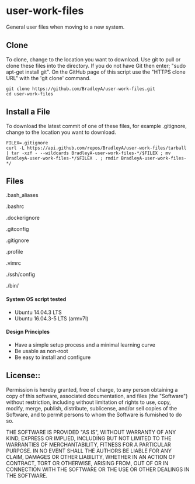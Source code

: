 # user-work-files
General user files when moving to a new system.

## Clone

To clone, change to the location you want to download. Use git to pull or clone these files into the directory. If you do not have Git then enter; "sudo apt-get install git". On the GitHub page of this script use the "HTTPS clone URL" with the 'git clone' command.

    git clone https://github.com/BradleyA/user-work-files.git
    cd user-work-files

## Install a File

To download the latest commit of one of these files, for example .gitignore, change to the location you want to download.

    FILEX=.gitignore
    curl -L https://api.github.com/repos/BradleyA/user-work-files/tarball | tar -xzf - --wildcards BradleyA-user-work-files-*/$FILEX ; mv BradleyA-user-work-files-*/$FILEX . ; rmdir BradleyA-user-work-files-*/

## Files

.bash_aliases

.bashrc

.dockerignore

.gitconfig

.gitignore

.profile

.vimrc

./ssh/config

./bin/

#### System OS script tested
 * Ubuntu 14.04.3   LTS
 * Ubuntu 16.04.3-5 LTS (armv7l)

#### Design Principles
 * Have a simple setup process and a minimal learning curve
 * Be usable as non-root
 * Be easy to install and configure

## License::

Permission is hereby granted, free of charge, to any person obtaining a copy of this software, associated documentation, and files (the "Software") without restriction, including without limitation of rights to use, copy, modify, merge, publish, distribute, sublicense, and/or sell copies of the Software, and to permit persons to whom the Software is furnished to do so.

THE SOFTWARE IS PROVIDED "AS IS", WITHOUT WARRANTY OF ANY KIND, EXPRESS OR IMPLIED, INCLUDING BUT NOT LIMITED TO THE WARRANTIES OF MERCHANTABILITY, FITNESS FOR A PARTICULAR PURPOSE. IN NO EVENT SHALL THE AUTHORS BE LIABLE FOR ANY CLAIM, DAMAGES OR OTHER LIABILITY, WHETHER IN AN ACTION OF CONTRACT, TORT OR OTHERWISE, ARISING FROM, OUT OF OR IN CONNECTION WITH THE SOFTWARE OR THE USE OR OTHER DEALINGS IN THE SOFTWARE.
